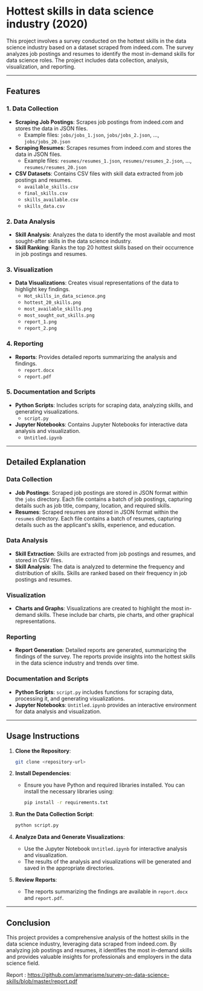 
# Hottest skills in data science industry (2020)

This project involves a survey conducted on the hottest skills in the data science industry based on a dataset scraped from indeed.com. The survey analyzes job postings and resumes to identify the most in-demand skills for data science roles. The project includes data collection, analysis, visualization, and reporting.

---

## Features

### 1. Data Collection
   - **Scraping Job Postings**: Scrapes job postings from indeed.com and stores the data in JSON files.
     - Example files: `jobs/jobs_1.json`, `jobs/jobs_2.json`, ..., `jobs/jobs_20.json`
   - **Scraping Resumes**: Scrapes resumes from indeed.com and stores the data in JSON files.
     - Example files: `resumes/resumes_1.json`, `resumes/resumes_2.json`, ..., `resumes/resumes_20.json`
   - **CSV Datasets**: Contains CSV files with skill data extracted from job postings and resumes.
     - `available_skills.csv`
     - `final_skills.csv`
     - `skills_available.csv`
     - `skills_data.csv`

### 2. Data Analysis
   - **Skill Analysis**: Analyzes the data to identify the most available and most sought-after skills in the data science industry.
   - **Skill Ranking**: Ranks the top 20 hottest skills based on their occurrence in job postings and resumes.

### 3. Visualization
   - **Data Visualizations**: Creates visual representations of the data to highlight key findings.
     - `Hot_skills_in_data_science.png`
     - `hottest_20_skills.png`
     - `most_available_skills.png`
     - `most_sought_out_skills.png`
     - `report_1.png`
     - `report_2.png`

### 4. Reporting
   - **Reports**: Provides detailed reports summarizing the analysis and findings.
     - `report.docx`
     - `report.pdf`

### 5. Documentation and Scripts
   - **Python Scripts**: Includes scripts for scraping data, analyzing skills, and generating visualizations.
     - `script.py`
   - **Jupyter Notebooks**: Contains Jupyter Notebooks for interactive data analysis and visualization.
     - `Untitled.ipynb`

---

## Detailed Explanation

### **Data Collection**

- **Job Postings**: Scraped job postings are stored in JSON format within the `jobs` directory. Each file contains a batch of job postings, capturing details such as job title, company, location, and required skills.
- **Resumes**: Scraped resumes are stored in JSON format within the `resumes` directory. Each file contains a batch of resumes, capturing details such as the applicant's skills, experience, and education.

### **Data Analysis**

- **Skill Extraction**: Skills are extracted from job postings and resumes, and stored in CSV files.
- **Skill Analysis**: The data is analyzed to determine the frequency and distribution of skills. Skills are ranked based on their frequency in job postings and resumes.

### **Visualization**

- **Charts and Graphs**: Visualizations are created to highlight the most in-demand skills. These include bar charts, pie charts, and other graphical representations.

### **Reporting**

- **Report Generation**: Detailed reports are generated, summarizing the findings of the survey. The reports provide insights into the hottest skills in the data science industry and trends over time.

### **Documentation and Scripts**

- **Python Scripts**: `script.py` includes functions for scraping data, processing it, and generating visualizations.
- **Jupyter Notebooks**: `Untitled.ipynb` provides an interactive environment for data analysis and visualization.

---

## Usage Instructions

1. **Clone the Repository**: 
   ```bash
   git clone <repository-url>
   ```

2. **Install Dependencies**: 
   - Ensure you have Python and required libraries installed. You can install the necessary libraries using:
     ```bash
     pip install -r requirements.txt
     ```

3. **Run the Data Collection Script**:
   ```bash
   python script.py
   ```

4. **Analyze Data and Generate Visualizations**:
   - Use the Jupyter Notebook `Untitled.ipynb` for interactive analysis and visualization.
   - The results of the analysis and visualizations will be generated and saved in the appropriate directories.

5. **Review Reports**:
   - The reports summarizing the findings are available in `report.docx` and `report.pdf`.

---

## Conclusion

This project provides a comprehensive analysis of the hottest skills in the data science industry, leveraging data scraped from indeed.com. By analyzing job postings and resumes, it identifies the most in-demand skills and provides valuable insights for professionals and employers in the data science field.

Report : https://github.com/ammarisme/survey-on-data-science-skills/blob/master/report.pdf
